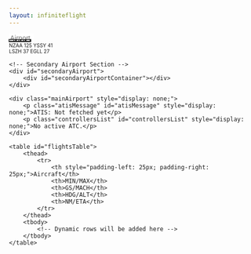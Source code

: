 ```yaml
---
layout: infiniteflight
---
```


<div class="container">
    <div class="nav-container">
        <div class="nav-left">
            <input 
                type="text" 
                id="icao" 
                name="icao" 
                placeholder="Airport" 
                style="width: 50px; border: none; margin-right: -10px; font-size: 14px; outline:none;"
            />
            <button id="search" style="background-color: transparent; color: #828282; font-size: 14px; margin-left:-15px">
                <i class="fa-solid fa-magnifying-glass" aria-hidden="true"></i>
            </button>
            <button id="add" style="background-color: transparent; color: #828282; margin-left: -30px; font-size: 14px;">
                <i class="fa-solid fa-plus" aria-hidden="true"></i>
            </button>
            <button id="settings" style="background-color: transparent; color: #828282; margin-left: -30px; font-size: 14px;">
                <i class="fa-solid fa-sliders" aria-hidden="true"></i>
            </button>
            <button id="update" style="background-color: transparent; color: #828282; margin-left: -30px; font-size: 14px;">
                <i class="fa-solid fa-arrows-rotate" aria-hidden="true"></i>
            </button>
        </div>
        <div class="nav-right" id="atcAirportsList" style="font-size: 10px; text-align: left;">
            NZAA 125 YSSY 41<br>
            LSZH 37 EGLL 27
        </div>
    </div>
    
    <!-- Secondary Airport Section -->
    <div id="secondaryAirport">
        <div id="secondaryAirportContainer"></div>
    </div>

    <div class="mainAirport" style="display: none;">
        <p class="atisMessage" id="atisMessage" style="display: none;">ATIS: Not fetched yet</p>
        <p class="controllersList" id="controllersList" style="display: none;">No active ATC.</p>
    </div>

    <table id="flightsTable">
        <thead>
            <tr>
                <th style="padding-left: 25px; padding-right: 25px;">Aircraft</th>
                <th>MIN/MAX</th>
                <th>GS/MACH</th>
                <th>HDG/ALT</th>
                <th>NM/ETA</th>
            </tr>
        </thead>
        <tbody>
            <!-- Dynamic rows will be added here -->
        </tbody>
    </table>
</div>

<div style="display: none;">
    <div class="container">
        <h1>Search Inbound Infinite Flight Flights</h1>

        <!-- Search Form -->
        <form id="searchForm" novalidate>
            <input type="text" id="icao" name="icao" placeholder="Enter ICAO" required>
            <button type="submit">Search</button>
        </form>

        <div class="dropdown">
            <button class="dropdown-toggle">Set Defaults ▼</button>
            <div class="dropdown-menu">
                <h2>Set Defaults</h2>
                <input type="number" id="defaultMinHeading" min="0" max="360" placeholder="Minimum e.g., 0">
                <br>
                <input type="number" id="defaultMaxHeading" min="0" max="360" placeholder="Maximum e.g., 360">
                <br>
                <input type="number" id="defaultMinDistance" min="0" placeholder="Minimum e.g., 50">
                <br>
                <input type="number" id="defaultMaxDistance" min="0" placeholder="Maximum e.g., 500">
                <br>
                <button type="button" id="saveDefaultsButton">Save Defaults</button>
            </div>
        </div>

        <!-- Filter Form -->
        <form id="filterForm" style="margin-top: 20px;">
            <div class="HeadingFilter">
                <input type="number" id="minHeading" min="0" max="360" placeholder="Minimum e.g., 0">
                <input type="number" id="maxHeading" min="0" max="360" placeholder="Maximum e.g., 90">
                <button type="button" id="boldHeadingButton">Bold Aircraft</button>
                <button type="button" id="toggleHeadingButton">Hide Aircraft</button>
            </div> 
            <div class="DistanceFilter">
                <input type="number" id="minDistance" min="0" placeholder="Minimum e.g., 50">
                <input type="number" id="maxDistance" min="0" placeholder="Maximum e.g., 500">
                <button type="button" id="applyDistanceFilterButton">Apply Distance Filter</button>
                <button type="button" id="resetDistanceFilterButton">Reset Filter</button>
            </div>
            <button type="button" id="filterHeadingHighlightButton">Enable Highlight by Heading</button>
        </form>

        <button id="manualUpdateButton">Update Information</button>

        <!-- Secondary Airport Search -->
        <form id="secondarySearchForm" novalidate>
            <input type="text" id="secondaryIcao" name="secondaryIcao" placeholder="Enter Secondary ICAO" required>
            <button type="submit">Add Airport</button>
        </form>

        <button type="button" id="updateButton">Update</button>
        <button type="button" id="stopUpdateButton" style="display: none;">Stop Update</button>
        <span id="countdownTimer" style="display: none;"></span>
    </div>
</div>

<script src="/js/if-inbounds-test.js"></script>